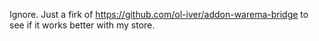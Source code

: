 Ignore. Just a firk of https://github.com/ol-iver/addon-warema-bridge to see if it works better with my store. 

